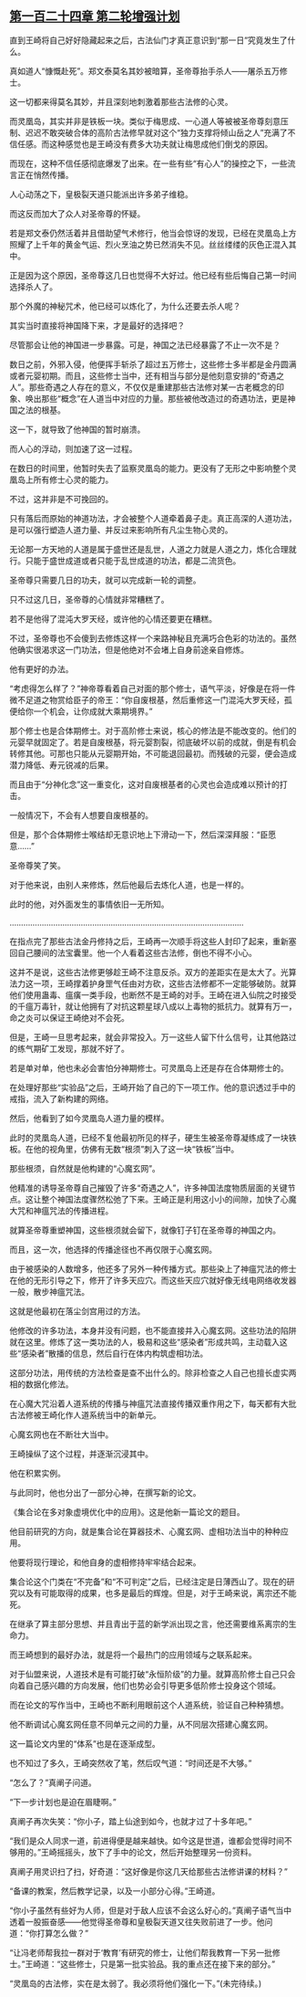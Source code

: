 ## [第一百二十四章 第二轮增强计划](https://www.xxbiquge.com/11_11207/9092330.html)


  直到王崎将自己好好隐藏起来之后，古法仙门才真正意识到“那一日”究竟发生了什么。

  真如道人“慷慨赴死”。郑文泰莫名其妙被暗算，圣帝尊抬手杀人——屠杀五万修士。

  这一切都来得莫名其妙，并且深刻地刺激着那些古法修的心灵。

  而灵凰岛，其实并非是铁板一块。类似于梅思成、一心道人等被被圣帝尊刻意压制、迟迟不敢突破合体的高阶古法修早就对这个“独力支撑将倾山岳之人”充满了不信任感。而这种感觉也是王崎没有费多大功夫就让梅思成他们倒戈的原因。

  而现在，这种不信任感彻底爆发了出来。在一些有些“有心人”的操控之下，一些流言正在悄然传播。

  人心动荡之下，皇极裂天道只能派出许多弟子维稳。

  而这反而加大了众人对圣帝尊的怀疑。

  若是郑文泰仍然活着并且借助望气术修行，他当会惊讶的发现，已经在灵凰岛上方照耀了上千年的黄金气运、烈火烹油之势已然消失不见。丝丝缕缕的灰色正混入其中。

  正是因为这个原因，圣帝尊这几日也觉得不大好过。他已经有些后悔自己第一时间选择杀人了。

  那个外魔的神秘咒术，他已经可以炼化了，为什么还要去杀人呢？

  其实当时直接将神国降下来，才是最好的选择吧？

  尽管那会让他的神国进一步暴露。可是，神国之法已经暴露了不止一次不是？

  数日之前，外邪入侵，他便挥手斩杀了超过五万修士，这些修士多半都是金丹圆满或者元婴初期。而且，这些修士当中，还有相当与部分是他刻意安排的“奇遇之人”。那些奇遇之人存在的意义，不仅仅是重建那些古法修对某一古老概念的印象、唤出那些“概念”在人道当中对应的力量。那些被他改造过的奇遇功法，更是神国之法的根基。

  这一下，就导致了他神国的暂时崩溃。

  而人心的浮动，则加速了这一过程。

  在数日的时间里，他暂时失去了监察灵凰岛的能力。更没有了无形之中影响整个灵凰岛上所有修士心灵的能力。

  不过，这并非是不可挽回的。

  只有落后而原始的神道功法，才会被整个人道牵着鼻子走。真正高深的人道功法，是可以强行塑造人道力量、并反过来影响所有凡尘生物心灵的。

  无论那一方天地的人道是属于盛世还是乱世，人道之力就是人道之力，炼化合理就行。只能于盛世成道或者只能于乱世成道的功法，都是二流货色。

  圣帝尊只需要几日的功夫，就可以完成新一轮的调整。

  只不过这几日，圣帝尊的心情就非常糟糕了。

  若不是他得了混沌大罗天经，或许他的心情还要更在糟糕。

  不过，圣帝尊也不会傻到去修炼这样一个来路神秘且充满巧合色彩的功法的。虽然他确实很渴求这一门功法，但是他绝对不会堵上自身前途亲自修炼。

  他有更好的办法。

  “考虑得怎么样了？”神帝尊看着自己对面的那个修士，语气平淡，好像是在将一件微不足道之物赏给臣子的帝王：“你自废根基，然后重修这一门混沌大罗天经，孤便给你一个机会，让你成就大乘期境界。”

  那个修士也是合体期修士。对于高阶修士来说，核心的修法是不能改变的。他们的元婴早就固定了。若是自废根基，将元婴割裂，彻底破坏以前的成就，倒是有机会转修其他。可那也只能从元婴期开始，不可能退回最初。而残破的元婴，便会造成潜力降低、寿元锐减的后果。

  而且由于“分神化念”这一重变化，这对自废根基者的心灵也会造成难以预计的打击。

  一般情况下，不会有人想要自废根基的。

  但是，那个合体期修士喉结却无意识地上下滑动一下，然后深深拜服：“臣愿意……”

  圣帝尊笑了笑。

  对于他来说，由别人来修炼，然后他最后去炼化人道，也是一样的。

  此时的他，对外面发生的事情依旧一无所知。

  …………………………………………………………………………………………

  在指点完了那些古法金丹修持之后，王崎再一次顺手将这些人封印了起来，重新塞回自己腰间的法宝囊里。他一个人看着这些古法修，倒也不得不小心。

  这并不是说，这些古法修更够趁王崎不注意反杀。双方的差距实在是太大了。光算法力这一项，王崎撑着护身罡气任由对方砍，这些古法修都不一定能够破防。就算他们使用蛊毒、瘟癀一类手段，也断然不是王崎的对手。王崎在进入仙院之时接受的千瘟万毒针，就让他拥有了对抗这颗星球八成以上毒物的抵抗力。就算有万一，命之炎可以保证王崎绝对不会死。

  但是，王崎一旦思考起来，就会非常投入。万一这些人留下什么信号，让其他路过的练气期矿工发现，那就不好了。

  若是单对单，他也未必会害怕分神期修士。可灵凰岛上还是存在合体期修士的。

  在处理好那些“实验品”之后，王崎开始了自己的下一项工作。他的意识透过手中的戒指，流入了新构建的网络。

  然后，他看到了如今灵凰岛人道力量的模样。

  此时的灵凰岛人道，已经不复他最初所见的样子，硬生生被圣帝尊凝练成了一块铁板。在他的视角里，仿佛有无数“根须”刺入了这一块“铁板”当中。

  那些根须，自然就是他构建的“心魔玄网”。

  他精准的诱导圣帝尊自己摧毁了许多“奇遇之人”，许多神国法度物质层面的关键节点。这让整个神国法度骤然松弛了下来。王崎正是利用这小小的间隙，加快了心魔大咒和神瘟咒法的传播进程。

  就算圣帝尊重塑神国，这些根须就会留下，就像钉子钉在圣帝尊的神国之内。

  而且，这一次，他选择的传播途径也不再仅限于心魔玄网。

  由于被感染的人数增多，他还多了另外一种传播方式。那些染上了神瘟咒法的修士在他的无形引导之下，修开了许多天应穴。而这些天应穴就好像无线电网络收发器一般，散步神瘟咒法。

  这就是他最初在落尘剑宫用过的方法。

  他修改的许多功法，本身并没有问题，也不能直接并入心魔玄网。这些功法的陷阱就在这里。修炼了这一类功法的人，极易和这些“感染者”形成共鸣，主动载入这些“感染者”散播的信息，然后自行在体内构筑虚相功法。

  这部分功法，用传统的方法检查是查不出什么的。除非检查之人自己也擅长虚实两相的数据化修法。

  在心魔大咒沿着人道系统的传播与神瘟咒法直接传播双重作用之下，每天都有大批古法修被王崎化作人道系统当中的新单元。

  心魔玄网也在不断壮大当中。

  王崎操纵了这个过程，并逐渐沉浸其中。

  他在积累实例。

  与此同时，他也分出了一部分心神，在撰写新的论文。

  《集合论在多对象虚境优化中的应用》。这是他新一篇论文的题目。

  他目前研究的方向，就是集合论在算器技术、心魔玄网、虚相功法当中的种种应用。

  他要将现行理论，和他自身的虚相修持牢牢结合起来。

  集合论这个门类在“不完备”和“不可判定”之后，已经注定是日薄西山了。现在的研究以及有可能取得的成果，也多是最后的辉煌。但是，对于王崎来说，离宗还不能死。

  在继承了算主部分思想、并且青出于蓝的新学派出现之言，他还需要维系离宗的生命力。

  而王崎想到的最好办法，就是将一个最热门的应用领域与之联系起来。

  对于仙盟来说，人道技术是有可能打破“永恒阶级”的力量。就算高阶修士自己只会向着自己感兴趣的方向发展，他们也势必会引导更多低阶修士投身这个领域。

  而在论文的写作当中，王崎也不断利用眼前这个人道系统，验证自己种种猜想。

  他不断调试心魔玄网任意不同单元之间的力量，从不同层次搭建心魔玄网。

  这一篇论文内里的“体系”也是在逐渐成型。

  也不知过了多久，王崎突然收了笔，然后叹气道：“时间还是不大够。”

  “怎么了？”真阐子问道。

  “下一步计划也是迫在眉睫啊。”

  真阐子再次失笑：“你小子，踏上仙途到如今，也就才过了十多年吧。”

  “我们是众人同求一道，前进得便是越来越快。如今这是世道，谁都会觉得时间不够用的。”王崎摇摇头，放下了手中的论文，然后开始整理另一份资料。

  真阐子用灵识扫了扫，好奇道：“这好像是你这几天给那些古法修讲课的材料？”

  “备课的教案，然后教学记录，以及一小部分心得。”王崎道。

  “你小子虽然有些好为人师，但是对于敌人应该不会这么好心的。”真阐子语气当中透着一股振奋感——他觉得圣帝尊和皇极裂天道又往失败前进了一步。他问道：“你打算怎么做？”

  “让冯老师帮我拉一群对于‘教育’有研究的修士，让他们帮我教育一下另一批修士。”王崎道：“这些修士，只是第一批实验品。我的重点还在接下来的部分。”

  “灵凰岛的古法修，实在是太弱了。我必须将他们强化一下。”(未完待续。)

